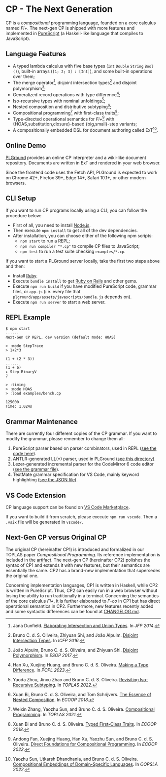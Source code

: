 # CP - The Next Generation

CP is a *compositional* programming language, founded on a core calculus named *Fi+*. The next-gen CP is shipped with more features and implemented in [PureScript](https://www.purescript.org) (a Haskell-like language that compiles to JavaScript).

## Language Features

- A typed lambda calculus with five base types (`Int` `Double` `String` `Bool` `()`), built-in arrays (`[1; 2; 3] : [Int]`), and some built-in operations over them;
- The merge operator[^Merge], disjoint intersection types[^λi] and disjoint polymorphism[^Fi];
- Generalized record operations with type difference[^TypeDiff];
- Iso-recursive types with nominal unfoldings[^IsoRec];
- Nested composition and distributive subtyping[^NeColus];
- Compositional programming[^CP] with first-class traits[^SEDEL];
- Type-directed operational semantics for *Fi+*[^Fi+] with {HOAS,substitution,closure}-based {big,small}-step variants;
- A compositionally embedded DSL for document authoring called ExT[^ExT].

[^Merge]: Jana Dunfield. [Elaborating Intersection and Union Types](https://research.cs.queensu.ca/home/jana/papers/intcomp-jfp/Dunfield14_elaboration.pdf). In *JFP 2014*.  
[^λi]: Bruno C. d. S. Oliveira, Zhiyuan Shi, and João Alpuim. [Disjoint Intersection Types](https://i.cs.hku.hk/~bruno/papers/icfp2016.pdf). In *ICFP 2016*.  
[^Fi]: João Alpuim, Bruno C. d. S. Oliveira, and Zhiyuan Shi. [Disjoint Polymorphism](https://i.cs.hku.hk/~bruno/papers/ESOP2017.pdf). In *ESOP 2017*.  
[^SEDEL]: Xuan Bi and Bruno C. d. S. Oliveira. [Typed First-Class Traits](https://i.cs.hku.hk/~bruno/papers/traits.pdf). In *ECOOP 2018*.  
[^NeColus]: Xuan Bi, Bruno C. d. S. Oliveira, and Tom Schrijvers. [The Essence of Nested Composition](https://i.cs.hku.hk/~bruno/papers/nested.pdf). In *ECOOP 2018*.  
[^CP]: Weixin Zhang, Yaozhu Sun, and Bruno C. d. S. Oliveira. [Compositional Programming](https://i.cs.hku.hk/~bruno/papers/toplas2021.pdf). In *TOPLAS 2021*.  
[^Fi+]: Andong Fan, Xuejing Huang, Han Xu, Yaozhu Sun, and Bruno C. d. S. Oliveira. [Direct Foundations for Compositional Programming](https://i.cs.hku.hk/~bruno/papers/ecoop22direct_extended.pdf). In *ECOOP 2022*.  
[^IsoRec]: Yaoda Zhou, Jinxu Zhao and Bruno C. d. S. Oliveira. [Revisiting Iso-Recursive Subtyping](https://i.cs.hku.hk/~bruno/papers/toplas2022.pdf). In *TOPLAS 2022*.  
[^ExT]: Yaozhu Sun, Utkarsh Dhandhania, and Bruno C. d. S. Oliveira. [Compositional Embeddings of Domain-Specific Languages](https://i.cs.hku.hk/~bruno/papers/oopsla22extended.pdf). In *OOPSLA 2022*.  
[^TypeDiff]: Han Xu, Xuejing Huang, and Bruno C. d. S. Oliveira. [Making a Type Difference](https://i.cs.hku.hk/~bruno/papers/popl23making.pdf). In *POPL 2023*.  

## Online Demo

[PLGround](https://plground.org) provides an online CP interpreter and a wiki-like document repository. Documents are written in ExT and rendered in your web browser.

Since the frontend code uses the Fetch API, PLGround is expected to work on Chrome 42+, Firefox 39+, Edge 14+, Safari 10.1+, or other modern browsers.

## CLI Setup

If you want to run CP programs locally using a CLI, you can follow the procedure below:

- First of all, you need to install [Node.js](https://nodejs.org).
- Then execute `npm install` to get all of the dev dependencies.
- After installation, you can choose either of the following npm scripts:
  - `npm start` to run a REPL;
  - `npm run compiler "*.cp"` to compile CP files to JavaScript;
  - `npm test` to run a test suite checking `examples/*.cp`.

If you want to start a PLGround server locally, take the first two steps above and then:

- Install [Ruby](https://www.ruby-lang.org).
- Execute `bundle install` to get [Ruby on Rails](https://rubyonrails.org) and other gems.
- Execute `npm run build` if you have modified PureScript code, grammar files, or `app.js` (i.e. every file that `plground/app/assets/javascripts/bundle.js` depends on).
- Execute `npm run server` to start a web server.

## REPL Example

```
$ npm start
......
Next-Gen CP REPL, dev version (default mode: HOAS)

> :mode StepTrace
> 1+2*3

(1 + (2 * 3))
......
(1 + 6)
↓ Step-BinaryV
7

> :timing
> :mode HOAS
> :load examples/bench.cp

125000
Time: 1.024s
```

## Grammar Maintenance

There are currently four different copies of the CP grammar. If you want to modify the grammar, please remember to change them all:

1. PureScript parser based on parser combinators, used in REPL ([see the code here](./src/CP/Parser.purs)).
2. ANTLR-generated LL(*) parser, used in PLGround ([see this directory](./antlr/)).
3. Lezer-generated incremental parser for the CodeMirror 6 code editor ([see the grammar file](./lezer.grammar)).
4. TextMate grammar specification for VS Code, mainly keyword highlighting ([see the JSON file](./vscode/CP.tmLanguage.json)).

## VS Code Extension

CP language support can be found on [VS Code Marketplace](https://marketplace.visualstudio.com/items?itemName=yzyzsun.cp-next).

If you want to build it from scratch, please execute `npm run vscode`. Then a `.vsix` file will be generated in `vscode/`.

## Next-Gen CP versus Original CP

The original CP (hereinafter CP1) is introduced and formalized in our TOPLAS paper *Compositional Programming*. Its reference implementation is included in the [artifact](https://github.com/wxzh/CP). The next-gen CP (hereinafter CP2) polishes the syntax of CP1 and extends it with new features, but their semantics are essentially the same. CP2 has a brand-new implementation that supersedes the original one.

Concerning implementation languages, CP1 is written in Haskell, while CP2 is written in PureScript. Thus, CP2 can easily run in a web browser without losing the ability to run traditionally in a terminal. Concerning the semantics of the core calculus *Fi+*, it is further elaborated to *F-co* in CP1 but has direct operational semantics in CP2. Furthermore, new features recently added and some syntactic differences can be found at [CHANGELOG.md](CHANGELOG.md).
